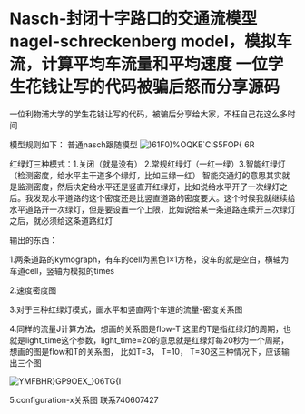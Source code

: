 #  Nasch-封闭十字路口的交通流模型 nagel-schreckenberg model，模拟车流，计算平均车流量和平均速度 一位学生花钱让写的代码被骗后怒而分享源码

一位利物浦大学的学生花钱让写的代码，被骗后分享给大家，不枉自己花这么多时间

模型规则如下：
普通nasch跟随模型
![)61F0)%OQKE`CIS5FOP{ 6R](https://user-images.githubusercontent.com/89890506/131606013-35a93196-ff00-4c95-aae3-b0aca86866f0.jpg)

红绿灯三种模式：1.关闭（就是没有）  2.常规红绿灯（一红一绿）3.智能红绿灯（检测密度，给水平主干道多个绿灯，比如三绿一红）
智能交通灯的意思其实就是监测密度，然后决定给水平还是竖直开红绿灯，比如说给水平开了一次绿灯之后。我发现水平道路的这个密度还是比竖直道路的密度要大。这个时候我就继续给水平道路开一次绿灯，但是要设置一个上限，比如说给某一条道路连续开三次绿灯之后，就必须给这条道路红灯

输出的东西：

1.两条道路的kymograph，有车的cell为黑色1×1方格，没车的就是空白，横轴为车道cell，竖轴为模拟的times

2.速度密度图

3.对于三种红绿灯模式，画水平和竖直两个车道的流量-密度关系图

4.同样的流量J计算方法，想画的关系图是flow-T
这里的T是指红绿灯的周期，也就是light_time这个参数，light_time=20的意思就是红绿灯每20秒为一个周期，想画的图是flow和T的关系图， 比如T=3， T=10， T=30这三种情况下，应该输出三个图

![YMFBHR}GP9OE`X`_}06TG{I](https://user-images.githubusercontent.com/89890506/131606150-b51278fd-a90a-496c-b160-302ea4a84bb8.jpg)

5.configuration-x关系图
联系740607427 
